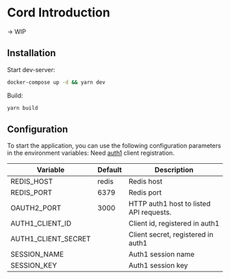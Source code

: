 # Cord Introduction
-> WIP

## Installation
Start dev-server:
```bash
docker-compose up -d && yarn dev
```

Build:
```bash
yarn build
```

## Configuration
To start the application, you can use the following configuration parameters in the environment variables:
Need [auth1](https://github.com/ProtocolONE/auth1.protocol.one) client registration.

| Variable                  | Default                                           | Description                                                                                         |
|---------------------------|---------------------------------------------------|-----------------------------------------------------------------------------------------------------|
| REDIS_HOST                | redis                                             | Redis host                                                                                          |
| REDIS_PORT                | 6379                                              | Redis port                                                                                          |
| OAUTH2_PORT               | 3000                                              | HTTP auth1 host to listed API requests.                                                             |
| AUTH1_CLIENT_ID           |                                                   | Client id, registered in auth1                                                                      |
| AUTH1_CLIENT_SECRET       |                                                   | Client secret, registered in auth1                                                                  |
| SESSION_NAME              |                                                   | Auth1 session name                                                                                  |
| SESSION_KEY               |                                                   | Auth1 session key                                                                                   |
